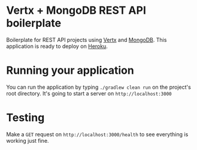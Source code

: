 # Vertx + MongoDB REST API boilerplate
Boilerplate for REST API projects using [Vertx](http://vertx.io/) and [MongoDB](https://www.mongodb.com/). This application is ready to deploy on [Heroku](https://www.heroku.com/).

# Running your application
You can run the application by typing `./gradlew clean run` on the project's root directory. It's going to start a server on `http://localhost:3000`

# Testing
Make a `GET` request on `http://localhost:3000/health` to see everything is working just fine.
